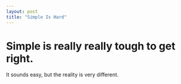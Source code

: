 ```yaml
---
layout: post
title: "Simple Is Hard"
---
```


# Simple is really really tough to get right.
It sounds easy, but the reality is very different.